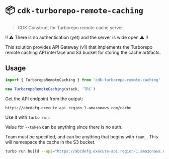 # 📦 `cdk-turborepo-remote-caching`

> CDK Construct for Turborepo remote cache server.

!! ⚠️ There is no authentication (yet) and the server is wide open ⚠️ !!

This solution provides API Gateway (v1) that implements the Turborepo remote caching API interface
and S3 bucket for storing the cache artifacts.

## Usage

```ts
import { TurborepoRemoteCaching } from 'cdk-turborepo-remote-caching'

new TurborepoRemoteCaching(stack, 'TRC')
```

Get the API endpoint from the output:

```plain
https://abcdefg.execute-api.region-1.amazonaws.com/cache
```

Use it with `turbo run`:

Value for `--token` can be anything since there is no auth.

Team must be specified, and can be anything that begins with `team_`. This will namespace the cache
in the S3 bucket.

```sh
turbo run build --api="https://abcdefg.execute-api.region-1.amazonaws.com/cache" --token=x --team=team_whatever
```
